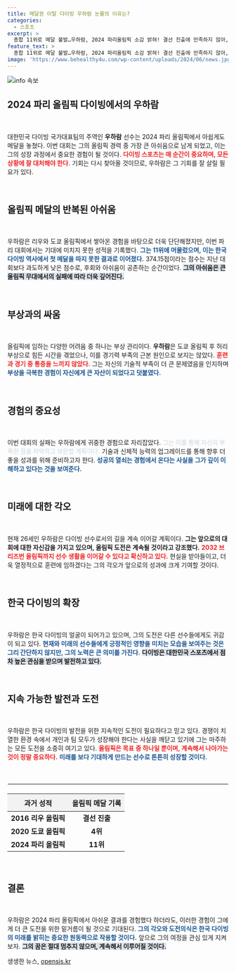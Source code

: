 ```yaml
---
title: 메달권 이탈 다이빙 우하람 눈물의 이유는?
categories:
  - 스포츠
excerpt: >
  종합 11위로 메달 불발…우하람, 2024 파리올림픽 소감 밝혀! 결선 진출에 만족하지 않아, 더 높은 목표를 향해 도전하겠다. 우하람의 불굴의 의지와 다음 올림픽에 대한 각오를 들어보세요!
feature_text: >
  종합 11위로 메달 불발…우하람, 2024 파리올림픽 소감 밝혀! 결선 진출에 만족하지 않아, 더 높은 목표를 향해 도전하겠다. 우하람의 불굴의 의지와 다음 올림픽에 대한 각오를 들어보세요!
image: 'https://www.behealthy4u.com/wp-content/uploads/2024/06/news.jpg'
---
```


<p><img src="https://www.behealthy4u.com/wp-content/uploads/2024/06/news.jpg" alt="info 속보" /></p>

<h2 data-ke-size="size26">2024 파리 올림픽 다이빙에서의 우하람</h2>

<p data-ke-size="size16">&nbsp;</p>

<p>대한민국 다이빙 국가대표팀의 주역인 <b>우하람</b> 선수는 2024 파리 올림픽에서 아쉽게도 메달을 놓쳤다. 이번 대회는 그의 올림픽 경력 중 가장 큰 아쉬움으로 남게 되었고, 이는 그의 성장 과정에서 중요한 경험이 될 것이다. <b><span style="color: #ee2323;">다이빙 스포츠는 매 순간이 중요하며, 모든 상황에 잘 대처해야 한다.</span></b> 기회는 다시 찾아올 것이므로, 우하람은 그 기회를 잘 살릴 필요가 있다. </p>

<p data-ke-size="size16">&nbsp;</p>

<h2 data-ke-size="size26">올림픽 메달의 반복된 아쉬움</h2>

<p data-ke-size="size16">&nbsp;</p>

<p>우하람은 리우와 도쿄 올림픽에서 쌓아온 경험을 바탕으로 더욱 단단해졌지만, 이번 파리 대회에서는 기대에 미치지 못한 성적을 기록했다. <b><span style="color: #1a5490;">그는 11위에 머물렀으며, 이는 한국 다이빙 역사에서 첫 메달을 따지 못한 결과로 이어졌다.</span></b> 374.15점이라는 점수는 지난 대회보다 과도하게 낮은 점수로, 후회와 아쉬움이 공존하는 순간이었다. <b><span style="background-color: #21538527;">그의 아쉬움은 큰 올림픽 무대에서의 실패에 따라 더욱 깊어진다.</span></b></p>

<p data-ke-size="size16">&nbsp;</p>

<h2 data-ke-size="size26">부상과의 싸움</h2>

<p data-ke-size="size16">&nbsp;</p>

<p>올림픽에 임하는 다양한 어려움 중 하나는 부상 관리이다. <b>우하람</b>은 도쿄 올림픽 후 허리 부상으로 힘든 시간을 겪었으나, 이를 경기력 부족의 근본 원인으로 보지는 않았다. <b><span style="color: #ee2323;">훈련과 경기 중 통증을 느끼지 않았다.</span></b> 그는 자신의 기술적 부족이 더 큰 문제였음을 인지하며 <b><span style="color: #1a5490;">부상을 극복한 경험이 자신에게 큰 자산이 되었다고 덧붙였다.</span></b> </p>

<p data-ke-size="size16">&nbsp;</p>

<h2 data-ke-size="size26">경험의 중요성</h2>

<p data-ke-size="size16">&nbsp;</p>

<p>이번 대회의 실패는 우하람에게 귀중한 경험으로 자리잡았다. <b><span style="color: #21538527;">그는 이를 통해 자신의 부족한 점을 파악하고 보완할 계획이다.</span></b> 기술과 신체적 능력의 업그레이드를 통해 향후 더 좋을 성과를 위해 준비하고자 한다. <b><span style="color: #1a5490;">성공의 열쇠는 경험에서 온다는 사실을 그가 깊이 이해하고 있다는 것을 보여준다.</span></b> </p>

<p data-ke-size="size16">&nbsp;</p>

<h2 data-ke-size="size26">미래에 대한 각오</h2>

<p data-ke-size="size16">&nbsp;</p>

<p>현재 26세인 우하람은 다이빙 선수로서의 길을 계속 이어갈 계획이다. <b>그는 앞으로의 대회에 대한 자신감을 가지고 있으며, 올림픽 도전은 계속될 것이라고 강조했다.</b> <b><span style="color: #ee2323;">2032 브리즈번 올림픽까지 선수 생활을 이어갈 수 있다고 확신하고 있다.</span></b> 현실을 받아들이고, 더욱 열정적으로 훈련에 임하겠다는 그의 각오가 앞으로의 성과에 크게 기여할 것이다.</p>

<p data-ke-size="size16">&nbsp;</p>

<h2 data-ke-size="size26">한국 다이빙의 확장</h2>

<p data-ke-size="size16">&nbsp;</p>

<p>우하람은 한국 다이빙의 얼굴이 되어가고 있으며, 그의 도전은 다른 선수들에게도 귀감이 되고 있다. <b><span style="color: #1a5490;">현재와 미래의 선수들에게 긍정적인 영향을 미치는 모습을 보여주는 것은 그리 간단하지 않지만, 그의 노력은 큰 의미를 가진다.</span></b> <b><span style="background-color: #21538527;">다이빙은 대한민국 스포츠에서 점차 높은 관심을 받으며 발전하고 있다.</span></b></p>

<p data-ke-size="size16">&nbsp;</p>

<h2 data-ke-size="size26">지속 가능한 발전과 도전</h2>

<p data-ke-size="size16">&nbsp;</p>

<p>우하람은 한국 다이빙의 발전을 위한 지속적인 도전이 필요하다고 믿고 있다. 경쟁이 치열한 환경 속에서 개인과 팀 모두가 성장해야 한다는 사실을 깨닫고 있기에 그는 마주하는 모든 도전을 소중히 여기고 있다. <b><span style="color: #ee2323;">올림픽은 목표 중 하나일 뿐이며, 계속해서 나아가는 것이 정말 중요하다.</span></b> <b><span style="color: #1a5490;">미래를 보다 기대하게 만드는 선수로 튼튼히 성장할 것이다.</span></b> </p>

<p data-ke-size="size16">&nbsp;</p>

<hr style="border: 1px solid #eeeeee; margin: 20px 0;" />

<table style="width: 100%; border-collapse: collapse; margin-bottom: 20px;">
    <thead>
        <tr style="background-color: #f2f2f2;">
            <th style="text-align: center; height: 40px;"><b>과거 성적</b></th>
            <th style="text-align: center; height: 40px;"><b>올림픽 메달 기록</b></th>
        </tr>
    </thead>
    <tbody>
        <tr>
            <td style="text-align: center; height: 17px;"><b>2016 리우 올림픽</b></td>
            <td style="text-align: center; height: 17px;"><b>결선 진출</b></td>
        </tr>
        <tr>
            <td style="text-align: center; height: 17px;"><b>2020 도쿄 올림픽</b></td>
            <td style="text-align: center; height: 17px;"><b>4위</b></td>
        </tr>
        <tr>
            <td style="text-align: center; height: 17px;"><b>2024 파리 올림픽</b></td>
            <td style="text-align: center; height: 17px;"><b>11위</b></td>
        </tr>
    </tbody>
</table>

<p data-ke-size="size16">&nbsp;</p>

<h2 data-ke-size="size26">결론</h2>

<p data-ke-size="size16">&nbsp;</p>

<p>우하람은 2024 파리 올림픽에서 아쉬운 결과를 경험했다 하더라도, 이러한 경험이 그에게 더 큰 도전을 위한 밑거름이 될 것으로 기대된다. <b><span style="color: #1a5490;">그의 각오와 도전의식은 한국 다이빙의 미래를 밝히는 중요한 원동력으로 작용할 것이다.</span></b> 앞으로 그의 여정을 관심 있게 지켜보자. <b><span style="background-color: #21538527;">그의 꿈은 절대 멈추지 않으며, 계속해서 이루어질 것이다.</span></b></p>
생생한 뉴스, <a href="https://opensis.kr" rel="dofollow">opensis.kr</a>


